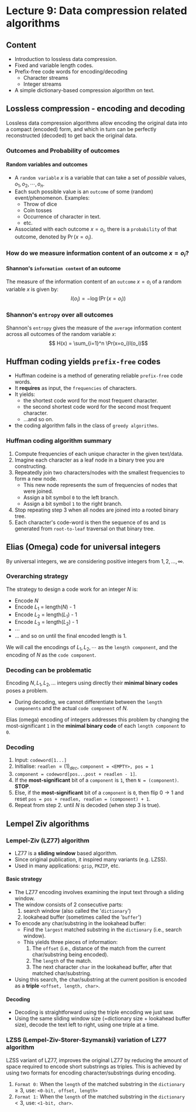 # Lecture 9: Data compression related algorithms

## Content

- Introduction to lossless data compression.
- Fixed and variable length codes.
- Prefix-free code words for encoding/decoding
  - Character streams
  - Integer streams
- A simple dictionary-based compression algorithm on text.

## Lossless compression - encoding and decoding

Lossless data compression algorithms allow encoding the original data into a
compact (encoded) form, and which in turn can be perfectly reconstructed
(decoded) to get back the original data.

### Outcomes and Probability of outcomes

#### Random variables and outcomes

- A `random variable` $x$ is a variable that can take a set of _possible_
  values, $o_1, o_2, \cdots, o_n$.
- Each such possible value is an `outcome` of some (random) event/phenomenon.
  Examples:
  - Throw of dice
  - Coin tosses
  - Occurrence of character in text.
  - etc.
- Associated with each outcome $x=o_i$, there is a `probability` of that
  outcome, denoted by $\Pr(x=o_i)$.

### How do we measure information content of an outcome $x=o_i$?

#### Shannon's `information content` of an outcome

The measure of the information content of an `outcome` $x = o_i$ of a random
variable $x$ is given by: $$I(o_i) = - \log(\Pr(x=o_i))$$

### Shannon's `entropy` over all outcomes

Shannon's `entropy` gives the measure of the `average` information content
across all outcomes of the random variable $x$:
$$ H(x) = \sum_{i=1}^n \Pr(x=o_i)I(o_i)$$

## Huffman coding yields `prefix-free` codes

- Huffman codeine is a method of generating reliable `prefix-free` code words.
- It **requires** as input, the `frequencies` of characters.
- It yields:
  - the shortest code word for the most frequent character.
  - the second shortest code word for the second most frequent character.
  - ...and so on.
- the coding algorithm falls in the class of `greedy algorithms`.

### Huffman coding algorithm summary

1. Compute frequencies of each unique character in the given text/data.
2. Imagine each character as a leaf node in a binary tree you are constructing.
3. Repeatedly join two characters/nodes with the smallest frequencies to form a
   new node.
   - This new node represents the sum of frequencies of nodes that were joined.
   - Assign a bit symbol `0` to the left branch.
   - Assign a bit symbol `1` to the right branch.
4. Stop repeating step 3 when all nodes are joined into a rooted binary tree.
5. Each character's code-word is then the sequence of `0`s and `1`s generated
   from `root-to-leaf` traversal on that binary tree.

## Elias (Omega) code for universal integers

By universal integers, we are considering positive integers from
$1, 2, \ldots, \infty$.

### Overarching strategy

The strategy to design a code work for an integer $N$ is:

- Encode $N$
- Encode $L_1$ = length($N$) - 1
- Encode $L_2$ = length($L_1$) - 1
- Encode $L_3$ = length($L_2$) - 1
- $\cdots$
- $\ldots$ and so on until the final encoded length is 1.

We will call the encodings of $L_1, L_2, \cdots$ as the `length component`, and
the encoding of $N$ as the `code component`.

### Decoding can be problematic

Encoding $N, L_1, L_2, \ldots$ integers using directly their **minimal binary
codes** poses a problem.

- During decoding, we cannot differentiate between the `length components` and
  the actual `code component` of $N$.

Elias (omega) encoding of integers addresses this problem by changing the
most-significant `1` in the **minimal binary code** of each `length component`
to `0`.

### Decoding

1. Input: `codeword[1...]`
2. Initialise: `readlen` $= (1)_{dec}$, `component = <EMPTY>, pos = 1`
3. `component = codeword[pos...post + readlen - 1]`.
4. If the **most-significant** bit of a `component` is `1`, then
   `N = (component)`. **STOP**.
5. Else, if the **most-significant** bit of a `component` is `0`, then flip
   $0 \rightarrow 1$ and reset `pos = pos + readlen, readlen = (component) + 1`.
6. Repeat from step 2. until $N$ is decoded (when step 3 is true).

## Lempel Ziv algorithms

### Lempel-Ziv (LZ77) algorithm

- LZ77 is a **sliding window** based algorithm.
- Since original publication, it inspired many variants (e.g. LZSS).
- Used in many applications: `gzip`, `PKZIP`, etc.

#### Basic strategy

- The LZ77 encoding involves examining the input text through a sliding window.
- The window consists of 2 consecutive parts:
  1. search window (also called the '`dictionary`')
  2. lookahead buffer (sometimes called the '`buffer`')
- To encode any char/substring in the lookahead buffer:
  - Find the `largest` matched substring in the `dictionary` (i.e., search
    window).
  - This yields three pieces of information:
    1. The `offset` (i.e., distance of the match from the current char/substring
       being encoded).
    2. The `length` of the match.
    3. The next character `char` in the lookahead buffer, after that matched
       char/substring.
- Using this search, the char/substring at the current position is encoded as a
  **triple** `<offset, length, char>`.

#### Decoding

- Decoding is straightforward using the triple encoding we just saw.
- Using the same sliding window size (=dictionary size + lookahead buffer size),
  decode the text left to right, using one triple at a time.

### LZSS (Lempel-Ziv-Storer-Szymanski) variation of LZ77 algorithm

LZSS variant of LZ77, improves the original LZ77 by reducing the amount of space
required to encode short substrings as triples. This is achieved by using two
formats for encoding character/substrings during encoding.

1. `Format 0:` When the `length` of the matched substring in the `dictionary`
   $\ge 3$, use: `<0-bit, offset, length>`
2. `Format 1:` When the `length` of the matched substring in the `dictionary`
   $< 3$, use: `<1-bit, char>`.
